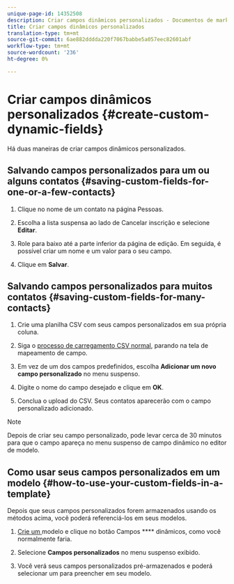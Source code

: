 ```yaml
---
unique-page-id: 14352508
description: Criar campos dinâmicos personalizados - Documentos de marketing - Documentação do produto
title: Criar campos dinâmicos personalizados
translation-type: tm+mt
source-git-commit: 6ae882dddda220f7067babbe5a057eec82601abf
workflow-type: tm+mt
source-wordcount: '236'
ht-degree: 0%

---
```



# Criar campos dinâmicos personalizados {#create-custom-dynamic-fields}

Há duas maneiras de criar campos dinâmicos personalizados.

## Salvando campos personalizados para um ou alguns contatos {#saving-custom-fields-for-one-or-a-few-contacts}

1. Clique no nome de um contato na página Pessoas.

1. Escolha a lista suspensa ao lado de Cancelar inscrição e selecione **Editar**.

1. Role para baixo até a parte inferior da página de edição. Em seguida, é possível criar um nome e um valor para o seu campo.

1. Clique em **Salvar**.

## Salvando campos personalizados para muitos contatos {#saving-custom-fields-for-many-contacts}

1. Crie uma planilha CSV com seus campos personalizados em sua própria coluna.

1. Siga o [processo de carregamento CSV normal](/help/marketo/product-docs/marketo-sales-connect/people/managing-contacts/import-contacts-via-csv.md), parando na tela de mapeamento de campo.

1. Em vez de um dos campos predefinidos, escolha **Adicionar um novo campo personalizado** no menu suspenso.

1. Digite o nome do campo desejado e clique em **OK**.

1. Conclua o upload do CSV. Seus contatos aparecerão com o campo personalizado adicionado.

>[!NOTE]
>
>Depois de criar seu campo personalizado, pode levar cerca de 30 minutos para que o campo apareça no menu suspenso de campo dinâmico no editor de modelo.

## Como usar seus campos personalizados em um modelo {#how-to-use-your-custom-fields-in-a-template}

Depois que seus campos personalizados forem armazenados usando os métodos acima, você poderá referenciá-los em seus modelos.

1. [Crie um ](/help/marketo/product-docs/marketo-sales-connect/templates/create-a-new-template.md) modelo e clique no botão Campos  **** dinâmicos, como você normalmente faria.

1. Selecione **Campos personalizados** no menu suspenso exibido.

1. Você verá seus campos personalizados pré-armazenados e poderá selecionar um para preencher em seu modelo.
